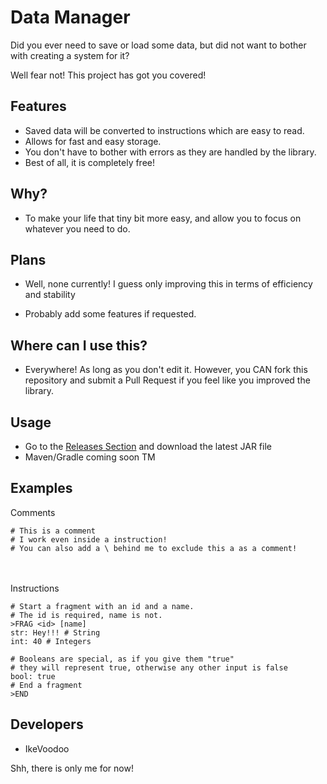 # Data Manager

Did you ever need to save or load some data,
but did not want to bother with creating a system for it?

Well fear not! This project has got you covered!

## Features

- Saved data will be converted to instructions which are easy to read.
- Allows for fast and easy storage.
- You don't have to bother with errors as they are handled by the library.
- Best of all, it is completely free!


## Why?

- To make your life that tiny bit more easy, and allow you to focus
on whatever you need to do.
  
## Plans

- Well, none currently! I guess only improving this
in terms of efficiency and stability
  
- Probably add some features if requested.

## Where can I use this?

- Everywhere! As long as you don't edit it.
However, you CAN fork this repository and submit a Pull Request
  if you feel like you improved the library.

## Usage
- Go to the [Releases Section](https://github.com/IkeVoodoo/DataManager/releases) and download the latest JAR file
- Maven/Gradle coming soon TM

## Examples
Comments
```
# This is a comment
# I work even inside a instruction!
# You can also add a \ behind me to exclude this a as a comment!
```

<br></br>
Instructions
```
# Start a fragment with an id and a name.
# The id is required, name is not.
>FRAG <id> [name]
str: Hey!!! # String
int: 40 # Integers

# Booleans are special, as if you give them "true"
# they will represent true, otherwise any other input is false
bool: true
# End a fragment
>END
```
  
## Developers

- IkeVoodoo

Shh, there is only me for now!
